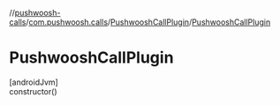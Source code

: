 //[pushwoosh-calls](../../../index.md)/[com.pushwoosh.calls](../index.md)/[PushwooshCallPlugin](index.md)/[PushwooshCallPlugin](-pushwoosh-call-plugin.md)

# PushwooshCallPlugin

[androidJvm]\
constructor()
